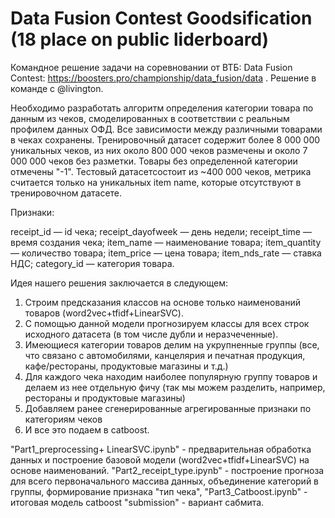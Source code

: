 # Data Fusion Contest Goodsification (18 place on public liderboard)
Командное решение задачи на соревновании от ВТБ: Data Fusion Contest: https://boosters.pro/championship/data_fusion/data .
Решение в команде с @livington.

Необходимо разработать алгоритм определения категории товара по данным из чеков, смоделированных в соответствии с реальным профилем данных ОФД. Все зависимости между различными товарами в чеках сохранены. Тренировочный датасет содержит более 8 000 000 уникальных чеков, из них около 800 000 чеков размечены и около 7 000 000 чеков без разметки. Товары без определенной категории отмечены "-1". Тестовый датасетсостоит из ~400 000 чеков, метрика считается только на уникальных item name, которые отсутствуют в тренировочном датасете.

Признаки:

receipt_id — id чека; receipt_dayofweek — день недели; receipt_time — время создания чека; item_name — наименование товара; item_quantity — количество товара; item_price — цена товара; item_nds_rate — ставка НДС; category_id — категория товара.

Идея нашего решения заключается в следующем:

1. Строим предсказания классов на основе только наименований товаров (word2vec+tfidf+LinearSVC).
2. С помощью данной модели прогнозируем классы для всех строк исходного датасета (в том числе дубли и неразчеченные).
3. Имеющиеся категории товаров делим на укрупненные группы (все, что связано с автомобилями, канцелярия и печатная продукция, кафе/рестораны, продуктовые магазины и т.д.)
4. Для каждого чека находим наиболее популярную группу товаров и делаем из нее отдельную фичу (так мы можем разделить, например, рестораны и продуктовые магазины)
5. Добавляем ранее сгенерированные агрегированные признаки по категориям чеков
6. И все это подаем в catboost.

"Part1_preprocessing+ LinearSVC.ipynb" - предварительная обработка данных и построение базовой модели (word2vec+tfidf+LinearSVC) на основе наименований.
"Part2_receipt_type.ipynb" - построение прогноза для всего первоначального массива данных, объединение категорий в группы, формирование признака "тип чека",
"Part3_Catboost.ipynb" - итоговая модель catboost
"submission" - вариант сабмита.
